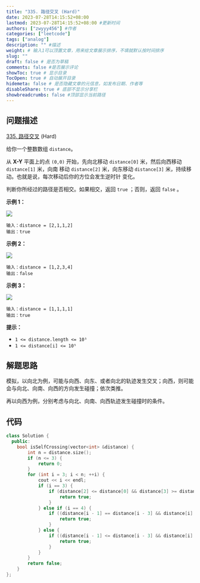 ```yaml
---
title: "335. 路径交叉 (Hard)"
date: 2023-07-28T14:15:52+08:00
lastmod: 2023-07-28T14:15:52+08:00 #更新时间
authors: ["zwyyy456"] #作者
categories: ["leetcode"]
tags: ["analog"]
description: "" #描述
weight: # 输入1可以顶置文章，用来给文章展示排序，不填就默认按时间排序
slug: ""
draft: false # 是否为草稿
comments: false #是否展示评论
showToc: true # 显示目录
TocOpen: true # 自动展开目录
hidemeta: false # 是否隐藏文章的元信息，如发布日期、作者等
disableShare: true # 底部不显示分享栏
showbreadcrumbs: false #顶部显示当前路径
---
```

## 问题描述

[335. 路径交叉][link] (Hard)

[link]: https://leetcode.cn/problems/self-crossing/

给你一个整数数组 `distance`。

从 **X-Y** 平面上的点 `(0,0)` 开始，先向北移动 `distance[0]` 米，然后向西移动 `distance[1]` 米，向南
移动 `distance[2]` 米，向东移动 `distance[3]` 米，持续移动。也就是说，每次移动后你的方位会发生逆时针
变化。

判断你所经过的路径是否相交。如果相交，返回 `true` ；否则，返回 `false` 。

**示例 1：**

![](https://pic-upyun.zwyyy456.tech/smms/2023-12-26-065613.jpg)

```
输入：distance = [2,1,1,2]
输出：true

```

**示例 2：**

![](https://pic-upyun.zwyyy456.tech/smms/2023-12-26-065614.jpg)

```
输入：distance = [1,2,3,4]
输出：false

```

**示例 3：**

![](https://pic-upyun.zwyyy456.tech/smms/2023-12-26-065615.jpg)

```
输入：distance = [1,1,1,1]
输出：true
```

**提示：**

- `1 <= distance.length <= 10⁵`
- `1 <= distance[i] <= 10⁵`

## 解题思路

模拟，以向北为例，可能与向西、向东、或者向北的轨迹发生交叉；向西，则可能会与向北、向南、向西的方向发生碰撞；依次类推。

再以向西为例，分别考虑与向北、向南、向西轨迹发生碰撞时的条件。

## 代码

```cpp
class Solution {
  public:
    bool isSelfCrossing(vector<int> &distance) {
        int n = distance.size();
        if (n <= 3) {
            return 0;
        }
        for (int i = 3; i < n; ++i) {
            cout << i << endl;
            if (i == 3) {
                if (distance[2] <= distance[0] && distance[3] >= distance[1]) {
                    return true;
                }
            } else if (i == 4) {
                if ((distance[i - 1] == distance[i - 3] && distance[i] + distance[i - 4] >= distance[i - 2]) || (distance[i] >= distance[i - 2] && distance[i - 1] <= distance[i - 3])) {
                    return true;
                }
            } else {
                if ((distance[i - 1] <= distance[i - 3] && distance[i] >= distance[i - 2]) || (distance[i] + distance[i - 4] >= distance[i - 2] && distance[i - 1] + distance[i - 5] >= distance[i - 3] && distance[i - 3] > distance[i - 5] && distance[i - 2] > distance[i - 4] && distance[i - 1] <= distance[i - 3]) || (distance[i - 1] == distance[i - 3] && distance[i] + distance[i - 4] >= distance[i - 2])) {
                    return true;
                }
            }
        }
        return false;
    }
};
```